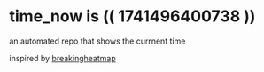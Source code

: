 # time_now is (( 1741496400738 ))

an automated repo that shows the currnent time

inspired by [breakingheatmap](https://github.com/breakingheatmap/breakingheatmap)